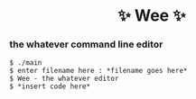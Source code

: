 <h1 align="center"> ✨ Wee ✨ </h1>
<h3>the whatever command line editor</h3


```console
$ ./main
$ enter filename here : *filename goes here*
$ Wee - the whatever editor
$ *insert code here*
```
